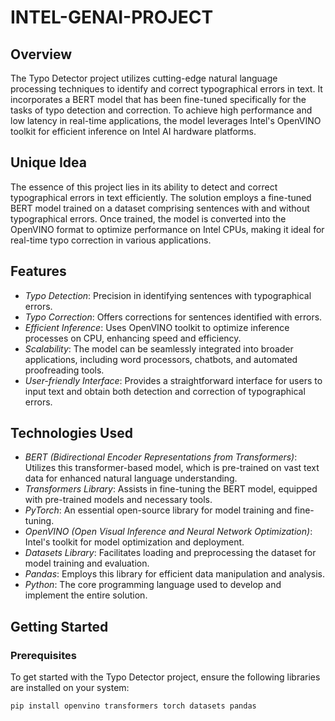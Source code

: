 # INTEL-GENAI-PROJECT

## Overview
The Typo Detector project utilizes cutting-edge natural language processing techniques to identify and correct typographical errors in text. It incorporates a BERT model that has been fine-tuned specifically for the tasks of typo detection and correction. To achieve high performance and low latency in real-time applications, the model leverages Intel's OpenVINO toolkit for efficient inference on Intel AI hardware platforms.

## Unique Idea
The essence of this project lies in its ability to detect and correct typographical errors in text efficiently. The solution employs a fine-tuned BERT model trained on a dataset comprising sentences with and without typographical errors. Once trained, the model is converted into the OpenVINO format to optimize performance on Intel CPUs, making it ideal for real-time typo correction in various applications.

## Features
- *Typo Detection*: Precision in identifying sentences with typographical errors.
- *Typo Correction*: Offers corrections for sentences identified with errors.
- *Efficient Inference*: Uses OpenVINO toolkit to optimize inference processes on CPU, enhancing speed and efficiency.
- *Scalability*: The model can be seamlessly integrated into broader applications, including word processors, chatbots, and automated proofreading tools.
- *User-friendly Interface*: Provides a straightforward interface for users to input text and obtain both detection and correction of typographical errors.

## Technologies Used
- *BERT (Bidirectional Encoder Representations from Transformers)*: Utilizes this transformer-based model, which is pre-trained on vast text data for enhanced natural language understanding.
- *Transformers Library*: Assists in fine-tuning the BERT model, equipped with pre-trained models and necessary tools.
- *PyTorch*: An essential open-source library for model training and fine-tuning.
- *OpenVINO (Open Visual Inference and Neural Network Optimization)*: Intel's toolkit for model optimization and deployment.
- *Datasets Library*: Facilitates loading and preprocessing the dataset for model training and evaluation.
- *Pandas*: Employs this library for efficient data manipulation and analysis.
- *Python*: The core programming language used to develop and implement the entire solution.

## Getting Started
### Prerequisites
To get started with the Typo Detector project, ensure the following libraries are installed on your system:
```bash
pip install openvino transformers torch datasets pandas
